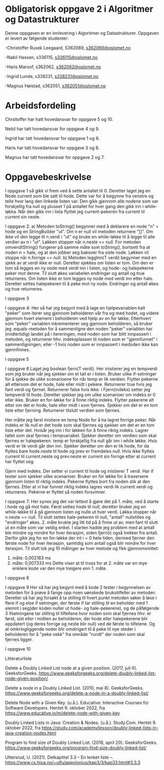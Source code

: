 # Obligatorisk oppgave 2 i Algoritmer og Datastrukturer

Denne oppgaven er en innlevering i Algoritmer og Datastrukturer. 
Oppgaven er levert av følgende studenter:

-Christoffer Rusek Leegaard, S362069, s362069@oslomet.no

-Nabil Hassen, s336115, s336115@oslomet.no

-Haris Maroof, s362062, s362062@oslomet.no

-Ingrid Lunde, s338231, s338231@oslomet.no

-Magnus Høistad, s362051, s362051@oslomet.no


# Arbeidsfordeling

Chrsitoffer har hatt hovedansvar for oppgave 5 og 10.

Nebil har tatt hovedansvar for oppgave 4 og 9.

Ingrid har tatt hovedansvar for oppgave 1 og 6.

Haris har tatt hovedansvar for oppgave 3 og 8.

Magnus har tatt hovedansvar for oppgave 2 og 7.

# Oppgavebeskrivelse

I oppgave 1 så gikk vi frem ved å sette antallet til 0. Deretter laget jeg en Node current som ble satt til hode.
Dette var for å begynne fra venstre og telle hvor lang den linkede listen var. Den gikk gjennom alle nodene som 
var forskjellig fra null og plusset 1 på antallet for hver gang den gikk inn i while-løkka. Når den gikk inn i lista
flyttet jeg current-pekeren fra current til current sin neste. 

I oppgave 2:
a) Metoden toString() begynner med å deklarere en node "n" = hode og en StringBuilder "ut". Om n er null vil metoden returnere "[]".
Om ikke vil den legge til n.verdi i "ut" og bruke en while-løkke til å legge til alle verdier av n i "ut". Løkken stopper når n.neste == null.
For metoden omvendtString() fungerer på samme måte som toString(), bortsett fra at noden n = hale, og at den jobber seg bakover fra siste node.
Løkken vil stoppe når n.forrige == null.
b) Metoden leggInn(T verdi) begynner med en sjekk av at verdi ikke er null. Deretter sjekkes om listen er tom. Om den er tom så legges en ny node med verdi inn i listen, og hode- og halepekerne peker mot denne. Til slutt økes variabelen endringer og antall og true returneres.
Om listen ikke er tom legges ny node med verdi inn etter hale. Deretter settes halepekeren til å peke mot ny node. Endringer og antall økes og true returneres.

I oppgave 3

I oppgave 4:
Her så har jeg begynt med å lage en hjelpevariablen kalt "peker" som iterer seg gjennom beholderen vår fra og med hodet, 
og videre gjennom hvert element i beholderen ved hjelp av en for løkke. Etterhvert som "peker" variablen inkrementerer seg gjennom beholderen,
så bruker jeg .equals-metoden for å sammenligne den noden "peker" variablen har (midlertidig) landet på i itereringen, med noden som har blitt innpassert i metoden, 
og returnerer hhv. indeksplassen til noden som er "gjennfunnet" i sammenligningen, eller -1 hvis noden som er innpassert i medoden ikke kan gjennfinnes. 

I oppgave 5
 
I oppgave 6
Laget jeg boolean fjern(T verdi). Her inistierer jeg en tempverdi som jeg bruker når jeg sjekker om et tall er i listen. 
Bruker ulike if-setninger for å sjekke de ulike scenarioene for når temp er lik verdien. Flytter pekerne alt ettersom det er 
hode, hale eller midt i pekere. Returnerer true hvis jeg fant verdi og fjernet. Returnerer false hvis ikke. i Fjern(indeks) setter jeg
tempverdi til hode. Deretter sjekker jeg om ulike scenarioer om indeks er 0 eller ikke. Bruker en for-løkke for å finne riktig indeks. 
Flytter pekerene alt etter om det er hode, hale eller midt i som fjernes. Sjekker om det er en tom liste etter fjerning. 
Returnerer tilslutt verdien som fjernes. 

Her måtte jeg først inistiere en temp Node for å ha
lagret forrige peker. Når indeks er lik null er det hode som skal fjernes og sjekker om det er en tom liste etter det.
Hvisår jeg inn i for løkken for å finne riktig indeks. Lagrer tallet som skal fjernes i tempvariabel. 
Sjekker deretter om verdien som skal fjernes er halepekeren. temp er forskjellig fra null går inn i while løkke. Hvis verdi er lik verdi går den inn.
Sjekker deretter om den er lik hode, for da flyttes bare hode.neste til hode og prev er fremdeles null. Hvis ikke
flyttes current til current.neste og prev.neste er current sin forrige etter at current har flyttet seg.

Gjern med indeks. Der setter vi current til hode og inistierer T verdi. Har if tester som sjekker ulike scenarioer.
Bruker en for løkke for å traversere gjennom listen til riktig indeks. Pekerne flyttes bort fra noden slik at den
fjernes. Etter at vi har funnet riktig indeks lagres
verdi lik current.verdi og returneres. Pekerne er flyttet så noden forsvinner.

I oppgave 7:
Her synes jeg det var lettest å gjøre det på 1. måte, ved å starte i hode og gå mot hale. Først settes hode til null, deretter bruker jeg en while-løkke til å gå gjennom listen og nulle ut hver verdi. Løkka stopper når n.neste == null. Til slutt settes hale-pekeren til null, "antall" nullstilles og "endringer" økes.
2. måte brukte jeg litt tid på å finne ut av, men fant til slutt ut en måte som var veldig enkel. I starten hadde jeg problem med at antall ble mindre og mindre for hver iterasjon, siden fjern(i) også trekker fra antall. Derfor gikk jeg for en for-løkke der int i = 0 hele tiden, dermed fjerner den første node for hver iterasjon, samtidig som antall også blir mindre for hver iterasjon.
Til slutt tok jeg 10 målinger av hver metode og fikk gjennomsnittet:
1. måte: 0,002183 ms
2. måte: 0,007333 ms
Dette viser at til tross for at 2. måte var en mye enklere kode var den mye treigere enn 1. måte.

I oppgave 8


I oppgave 9
Her så har jeg begynt med å kode 2 tester i begynnelsen av metoden for å prøve å fange opp noen uønskede brukstilfeller av metoden. 
Deretter så har jeg forsøkt å ta stilling til hvert punkt metoden søker å løse i flere if og else if setninger, der første if
tar stilling til en beholder med 1 elemnt i seg(der koden nuller ut hode- og hale-pekerene), og de påfølgende 3 ifsetningene tar stilling til 
tilfellene hvor noden som skal fjernes hhv. er først, sist eller i midten av beholderen, der hode eller halepekerene blir oppdatert (og deres forrige og neste blir null) ved de første to tilfelene.
Og at omkringliggende noder blir omdirigert til å peke til nye steder i beholderen for å "peke vekk" fra område "rundt" der noden som skal fjernes ligger. 


I oppgave 10

Litteraturliste

Delete a Doubly Linked List node at a given position. (2017, juli 6). GeeksforGeeks. 
https://www.geeksforgeeks.org/delete-doubly-linked-list-node-given-position/

Delete a node in a Doubly Linked List. (2010, mai 8). GeeksforGeeks. 
https://www.geeksforgeeks.org/delete-a-node-in-a-doubly-linked-list/

Delete Node with a Given Key. (u.å.). Educative: Interactive Courses for Software Developers. 
Hentet 9. oktober 2022, fra https://www.educative.io/m/delete-node-with-given-key

Doubly Linked Lists in Java: Creation & Nodes. (u.å.). Study.Com. 
Hentet 9. oktober 2022, fra https://study.com/academy/lesson/doubly-linked-lists-in-java-creation-nodes.html

Program to find size of Doubly Linked List. (2018, april 20). GeeksforGeeks. 
https://www.geeksforgeeks.org/program-find-size-doubly-linked-list/

Uttersrud, U. (2021). Delkapittel 3.3  –  En lenket liste   –. 
https://www.cs.hioa.no/~ulfu/appolonius/kap3/3/kap33.html#3.3.3




